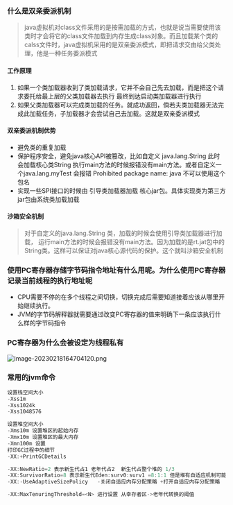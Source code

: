 ### 什么是双亲委派机制

> java虚拟机对class文件采用的是按需加载的方式，也就是说当需要使用该类时才会将它的class文件加载到内存生成class对象。而且加载某个类的calss文件时，java虚拟机采用的是双亲委派模式，即把请求交由给父类处理，他是一种任务委派模式 

#### 工作原理

1. 如果一个类加载器收到了类加载请求，它并不会自己先去加载，而是把这个请求委托给最上层的父类加载器去执行 最终到达启动类加载器进行执行
2. 如果父类加载器可以完成类加载的任务。就成功返回，倘若夫类加载器无法完成此加载任务，子加载器才会尝试自己去加载。这就是双亲委派模式

#### 双亲委派机制优势

- 避免类的重复加载
- 保护程序安全，避免java核心API被篡改，比如自定义 java.lang.String 此时会加载核心类String 执行main方法的时候报错没有main方法。或者自定义一个java.lang.myTest 会报错 Prohibited package name: java 不可以使用这个包名
- 实现一些SPI接口的时候由 引导类加载器加载 核心jar包。具体实现类为第三方jar包由系统类加载加载

#### 沙箱安全机制

> 对于自定义的java.lang.String 类，加载的时候会使用引导类加载器进行加载， 运行main方法的时候会报错没有main方法。因为加载的是rt.jat包中的String类。这样可以保证对java核心源代码的保护。这个就叫沙箱安全机制



### 使用PC寄存器存储字节码指令地址有什么用呢。为什么使用PC寄存器记录当前线程的执行地址呢

- CPU需要不停的在多个线程之间切换，切换完成后需要知道接着应该从哪里开始继续执行。
- JVM的字节码解释器就需要通过改变PC寄存器的值来明确下一条应该执行什么样的字节码指令 

### PC寄存器为什么会被设定为线程私有



![image-20230218164704120.png](https://p9-juejin.byteimg.com/tos-cn-i-k3u1fbpfcp/6aad14ed26104fd4afd8fc31e16d0a0b~tplv-k3u1fbpfcp-zoom-in-crop-mark:4536:0:0:0.awebp?)

 





### 常用的jvm命令

```js
设置栈空间大小
-Xss1m
-Xss1024k
-Xss1048576

设置堆空间大小
-Xms10m 设置堆区的起始内存
-Xmx10m 设置堆区的最大内存
-Xmn100m 设置
打印GC过程中的细节
-XX:+PrintGCDetails

-XX:NewRatio=2 表示新生代占1 老年代占2  新生代占整个堆的 1/3
-XX:SurvivorRatio=8 表示新生代Eden:surv0:surv1 =8:1:1 但是堆有自适应机制可能不是这个比例
-XX:-UseAdaptiveSizePolicy   -关闭自适应内存分配策略 +打开自适应内存分配策略

-XX:MaxTenuringThreshold=<N> 进行设置 从幸存者区->老年代转换的阈值
```

